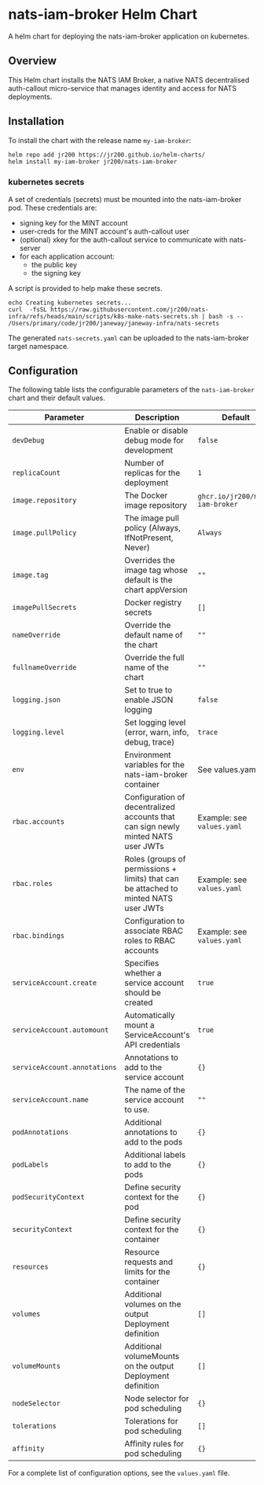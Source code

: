 # nats-iam-broker Helm Chart

A helm chart for deploying the nats-iam-broker application on kubernetes.

## Overview

This Helm chart installs the NATS IAM Broker, a native NATS decentralised auth-callout micro-service that manages identity and access for NATS deployments.

## Installation

To install the chart with the release name `my-iam-broker`:

```bash
helm repo add jr200 https://jr200.github.io/helm-charts/
helm install my-iam-broker jr200/nats-iam-broker
```

### kubernetes secrets

A set of credentials (secrets) must be mounted into the nats-iam-broker pod.
These credentials are:

- signing key for the MINT account
- user-creds for the MINT account's auth-callout user
- (optional) xkey for the auth-callout service to communicate with nats-server
- for each application account:
  - the public key
  - the signing key

A script is provided to help make these secrets.

```
echo Creating kubernetes secrets...
curl  -fsSL https://raw.githubusercontent.com/jr200/nats-infra/refs/heads/main/scripts/k8s-make-nats-secrets.sh | bash -s -- /Users/primary/code/jr200/janeway/janeway-infra/nats-secrets
```

The generated `nats-secrets.yaml` can be uploaded to the nats-iam-broker target namespace.


## Configuration

The following table lists the configurable parameters of the `nats-iam-broker` chart and their default values.

| Parameter                                                 | Description                                                                               | Default                           |
| --------------------------------------------------------- | ----------------------------------------------------------------------------------------- | --------------------------------- |
| `devDebug`                                                | Enable or disable debug mode for development                                              | `false`                           |
| `replicaCount`                                            | Number of replicas for the deployment                                                     | `1`                               |
| `image.repository`                                        | The Docker image repository                                                               | `ghcr.io/jr200/nats-iam-broker`   |
| `image.pullPolicy`                                        | The image pull policy (Always, IfNotPresent, Never)                                       | `Always`                          |
| `image.tag`                                               | Overrides the image tag whose default is the chart appVersion                             | `""`                              |
| `imagePullSecrets`                                        | Docker registry secrets                                                                   | `[]`                              |
| `nameOverride`                                            | Override the default name of the chart                                                    | `""`                              |
| `fullnameOverride`                                        | Override the full name of the chart                                                       | `""`                              |
| `logging.json`                                            | Set to true to enable JSON logging                                                        | `false`                           |
| `logging.level`                                           | Set logging level (error, warn, info, debug, trace)                                       | `trace`                           |
| `env`                                                     | Environment variables for the nats-iam-broker container                                   | See values.yaml                   |
| `rbac.accounts`                                           | Configuration of decentralized accounts that can sign newly minted NATS user JWTs         | Example: see `values.yaml`        |
| `rbac.roles`                                              | Roles (groups of permissions + limits) that can be attached to minted NATS user JWTs      | Example: see `values.yaml`        |
| `rbac.bindings`                                           | Configuration to associate RBAC roles to RBAC accounts                                    | Example: see `values.yaml`        |
| `serviceAccount.create`                                   | Specifies whether a service account should be created                                     | `true`                            |
| `serviceAccount.automount`                                | Automatically mount a ServiceAccount's API credentials                                    | `true`                            |
| `serviceAccount.annotations`                              | Annotations to add to the service account                                                 | `{}`                              |
| `serviceAccount.name`                                     | The name of the service account to use.                                                   | `""`                              |
| `podAnnotations`                                          | Additional annotations to add to the pods                                                 | `{}`                              |
| `podLabels`                                               | Additional labels to add to the pods                                                      | `{}`                              |
| `podSecurityContext`                                      | Define security context for the pod                                                       | `{}`                              |
| `securityContext`                                         | Define security context for the container                                                 | `{}`                              |
| `resources`                                               | Resource requests and limits for the container                                            | `{}`                              |
| `volumes`                                                 | Additional volumes on the output Deployment definition                                    | `[]`                              |
| `volumeMounts`                                            | Additional volumeMounts on the output Deployment definition                               | `[]`                              |
| `nodeSelector`                                            | Node selector for pod scheduling                                                          | `{}`                              |
| `tolerations`                                             | Tolerations for pod scheduling                                                            | `[]`                              |
| `affinity`                                                | Affinity rules for pod scheduling                                                         | `{}`                              |

For a complete list of configuration options, see the `values.yaml` file.
